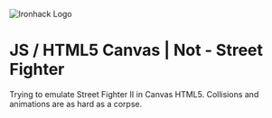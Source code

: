 ﻿![Ironhack Logo](https://i.imgur.com/1QgrNNw.png)

# JS / HTML5 Canvas | Not - Street Fighter

Trying to emulate Street Fighter II in Canvas HTML5. Collisions and animations are as hard as a corpse.

